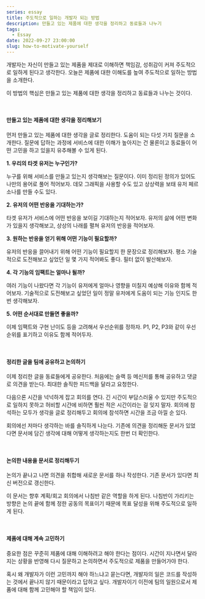 ```yaml
---
series: essay
title: 주도적으로 일하는 개발자 되는 방법
description: 만들고 있는 제품에 대한 생각을 정리하고 동료들과 나누기
tags:
  - Essay
date: 2022-09-27 23:00:00
slug: how-to-motivate-yourself
---
```


개발자는 자신이 만들고 있는 제품을 제대로 이해하면 책임감, 성취감이 커져 주도적으로 일하게 된다고 생각한다. 오늘은 제품에 대한 이해도를 높여 주도적으로 일하는 방법을 소개한다.

이 방법의 핵심은 만들고 있는 제품에 대한 생각을 정리하고 동료들과 나누는 것이다.

<br/>

#### 만들고 있는 제품에 대한 생각을 정리해보기

먼저 만들고 있는 제품에 대한 생각을 글로 정리한다. 도움이 되는 다섯 가지 질문을 소개한다. 질문에 답하는 과정에 서비스에 대한 이해가 높아지는 건 물론이고 동료들이 어떤 고민을 하고 있을지 유추해볼 수 있게 된다.

**1. 우리의 타겟 유저는 누구인가?**

누구를 위해 서비스를 만들고 있는지 생각해보는 질문이다. 이미 정리된 정의가 있어도 나만의 용어로 풀어 적어보자. 데모 그래픽을 사용할 수도 있고 상상력을 보태 유저 페르소나를 만들 수도 있다.

**2. 유저의 어떤 반응을 기대하는가?**

타겟 유저가 서비스에 어떤 반응을 보이길 기대하는지 적어보자. 유저의 삶에 어떤 변화가 있을지 생각해보고, 상상의 나래를 펼쳐 유저의 반응을 적어보자.

**3. 원하는 반응을 얻기 위해 어떤 기능이 필요할까?**

유저의 반응을 끌어내기 위해 어떤 기능이 필요할지 한 문장으로 정리해보자. 평소 기술적으로 도전해보고 싶었던 일 몇 가지 적어봐도 좋다. 필터 없이 발산해보자.

**4. 각 기능의 임팩트는 얼마나 될까?**

여러 기능이 나왔다면 각 기능이 유저에게 얼마나 영향을 미칠지 예상해 이유와 함께 적어보자. 기술적으로 도전해보고 싶었던 일이 정말 유저에게 도움이 되는 기능 인지도 한번 생각해보자.

**5. 어떤 순서대로 만들면 좋을까?**

이제 임팩트와 구현 난이도 등을 고려해서 우선순위를 정하자. P1, P2, P3와 같이 우선순위를 표기하고 이유도 함께 적어두자.

<br/>

#### 정리한 글을 팀에 공유하고 논의하기

이제 정리한 글을 동료들에게 공유한다. 처음에는 슬랙 등 메신저를 통해 공유하고 댓글로 의견을 받는다. 최대한 솔직한 피드백을 달라고 요청한다.

다음으론 시간을 넉넉하게 잡고 회의를 연다. 긴 시간이 부담스러울 수 있지만 주도적으로 일하지 못하고 허비할 시간에 비하면 훨씬 적은 시간이라는 걸 잊지 말자. 회의에 참석하는 모두가 생각을 글로 정리해두고 회의에 참석하면 시간을 조금 아낄 순 있다.

회의에선 저마다 생각하는 바를 솔직하게 나눈다. 기존에 의견을 정리해둔 문서가 있었다면 문서에 담긴 생각에 대해 어떻게 생각하는지도 한번 더 확인한다.

<br/>

#### 논의한 내용을 문서로 정리해두기

논의가 끝나고 나면 의견을 취합해 새로운 문서를 하나 작성한다. 기존 문서가 있다면 최신 버전으로 갱신한다.

이 문서는 향후 계획/회고 회의에서 나침반 같은 역할을 하게 된다. 나침반이 가리키는 방향은 논의 끝에 함께 정한 공동의 목표이기 때문에 목표 달성을 위해 주도적으로 일하게 된다.

<br/>

#### 제품에 대해 계속 고민하기

중요한 점은 꾸준히 제품에 대해 이해하려고 해야 한다는 점이다. 시간이 지나면서 달라지는 상황을 반영해 다시 질문하고 논의하면서 주도적으로 제품을 만들어가야 한다.

혹시 왜 개발자가 이런 고민까지 해야 하느냐고 묻는다면, 개발자의 일은 코드를 작성하는 것에서 끝나지 않기 때문이라고 답하고 싶다. 개발자이기 이전에 팀의 일원으로서 제품에 대해 함께 고민해야 할 책임이 있다.
